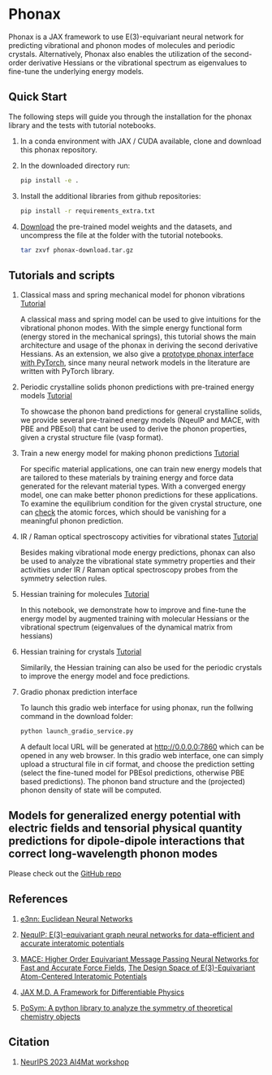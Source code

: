 # Phonax

Phonax is a JAX framework to use E(3)-equivariant neural network for predicting vibrational and phonon modes of molecules and periodic crystals.
Alternatively, Phonax also enables the utilization of the second-order derivative Hessians or the vibrational spectrum as eigenvalues to fine-tune the underlying energy models.


## Quick Start

The following steps will guide you through the installation for the phonax library and the tests with tutorial notebooks.

1. In a conda environment with JAX / CUDA available, clone and download this phonax repository.

2. In the downloaded directory run:
    ```bash
    pip install -e .
    ```
3. Install the additional libraries from github repositories:
    ```bash
    pip install -r requirements_extra.txt
    ```
4. [Download](https://figshare.com/s/66bf63d6b5ff42638184) the pre-trained model weights and the datasets, and uncompress the file at the folder with the tutorial notebooks.

    ```bash
    tar zxvf phonax-download.tar.gz
    ```

## Tutorials and scripts

1. Classical mass and spring mechanical model for phonon vibrations [Tutorial](Tutorial_mass_spring_phonon_model.ipynb)

    A classical mass and spring model can be used to give intuitions for the vibrational phonon modes. With the simple energy functional form (energy stored in the mechanical springs), this tutorial shows the main architecture and usage of the phonax in deriving the second derivative Hessians.
    As an extension, we also give a [prototype phonax interface with PyTorch](Phonax_simple_cubic_PyTorch.ipynb), since many neural network models in the literature are written with PyTorch library. 

2. Periodic crystalline solids phonon predictions with pre-trained energy models [Tutorial](Tutorial_phonon_with_pretrain_model.ipynb)

    To showcase the phonon band predictions for general crystalline solids, we provide several pre-trained energy models (NqeuIP and MACE, with PBE and PBEsol) that cant be used to derive the phonon properties, given a crystal structure file (vasp format).

3. Train a new energy model for making phonon predictions [Tutorial](Tutorial_new_model_training.ipynb)

    For specific material applications, one can train new energy models that are tailored to these materials by training energy and force data generated for the relevant material types. With a converged energy model, one can make better phonon predictions for these applications. To examine the equilibrium condition for the given crystal structure, one can [check](Tutorial_model_force_check.ipynb) the atomic forces, which should be vanishing for a meaningful phonon prediction.

4. IR / Raman optical spectroscopy activities for vibrational states [Tutorial](Tutorial_CH4_molecule_IR_Raman_symmetry.ipynb)

    Besides making vibrational mode energy predictions, phonax can also be used to analyze the vibrational state symmetry properties and their activities under IR / Raman optical spectroscopy probes from the symmetry selection rules.

5. Hessian training for molecules [Tutorial](Tutorial_molecular_hessian_training.ipynb)

   In this notebook, we demonstrate how to improve and fine-tune the energy model by augmented training with molecular Hessians or the vibrational spectrum (eigenvalues of the dynamical matrix from hessians)

6. Hessian training for crystals [Tutorial](Tutorial_crystal_hessian_training.ipynb)

   Similarily, the Hessian training can also be used for the periodic crystals to improve the energy model and foce predictions.   

7. Gradio phonax prediction interface

   To launch this gradio web interface for using phonax, run the follwing command in the download folder:
   ```bash
   python launch_gradio_service.py
   ``` 
   A default local URL will be generated at http://0.0.0.0:7860 which can be opened in any web browser.
   In this gradio web interface, one can simply upload a structural file in cif format, and choose the prediction setting (select the fine-tuned model for PBEsol predictions, otherwise PBE based predictions).
   The phonon band structure and the (projected) phonon density of state will be computed.

## Models for generalized energy potential with electric fields and tensorial physical quantity predictions for dipole-dipole interactions that correct long-wavelength phonon modes
   Please check out the [GitHub repo](https://github.com/shiangfang/e3nn-models)


## References

1. [e3nn: Euclidean Neural Networks](https://arxiv.org/abs/2207.09453)

2. [NequIP: E(3)-equivariant graph neural networks for data-efficient and accurate interatomic potentials](https://www.nature.com/articles/s41467-022-29939-5)

3. [MACE: Higher Order Equivariant Message Passing Neural Networks for Fast and Accurate Force Fields](https://arxiv.org/abs/2206.07697), [The Design Space of E(3)-Equivariant Atom-Centered Interatomic Potentials](https://arxiv.org/abs/2205.06643)

4. [JAX M.D. A Framework for Differentiable Physics](https://papers.nips.cc/paper/2020/file/83d3d4b6c9579515e1679aca8cbc8033-Paper.pdf)

5. [PoSym: A python library to analyze the symmetry of theoretical chemistry objects](https://zenodo.org/records/7261326)

## Citation

1. [NeurIPS 2023 AI4Mat workshop](https://openreview.net/forum?id=xxyHjer00Y)


